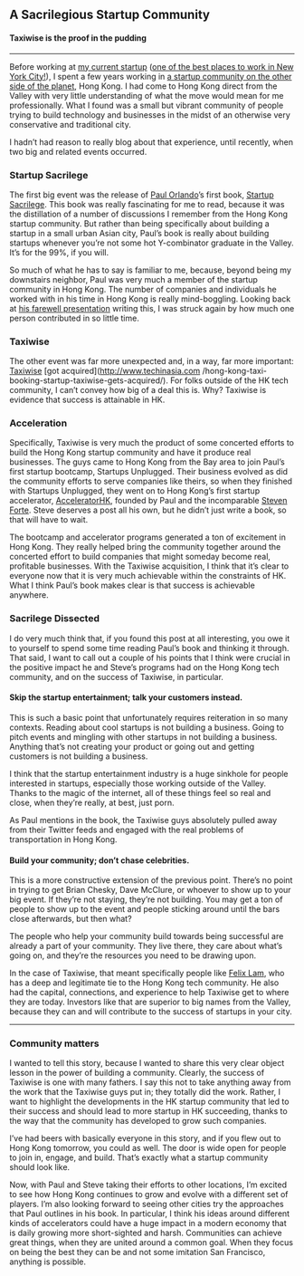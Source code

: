 ## A Sacrilegious Startup Community

#### Taxiwise is the proof in the pudding

* * *

Before working at [my current startup](http://www.intentmedia.com/) ([one of
the best places to work in New York
City!](http://www.crainsnewyork.com/gallery/20131206/FEATURES/120909999/58)),
I spent a few years working in [a startup community on the other side of the
planet](http://www.startupshk.com/), Hong Kong. I had come to Hong Kong direct
from the Valley with very little understanding of what the move would mean for
me professionally. What I found was a small but vibrant community of people
trying to build technology and businesses in the midst of an otherwise very
conservative and traditional city.

I hadn’t had reason to really blog about that experience, until recently, when
two big and related events occurred.

### Startup Sacrilege

The first big event was the release of [Paul
Orlando](http://startupsunplugged.com/)’s first book, [Startup
Sacrilege](https://leanpub.com/StartupSacrilege). This book was really
fascinating for me to read, because it was the distillation of a number of
discussions I remember from the Hong Kong startup community. But rather than
being specifically about building a startup in a small urban Asian city,
Paul’s book is really about building startups whenever you’re not some hot
Y-combinator graduate in the Valley. It’s for the 99%, if you will.

So much of what he has to say is familiar to me, because, beyond being my
downstairs neighbor, Paul was very much a member of the startup community in
Hong Kong. The number of companies and individuals he worked with in his time
in Hong Kong is really mind-boggling. Looking back at [his farewell
presentation](http://www.slideshare.net/porlando/farewell-hong-kong-startups)
writing this, I was struck again by how much one person contributed in so
little time.

### Taxiwise

The other event was far more unexpected and, in a way, far more important:
[Taxiwise](http://www.taxiwise.co/) [got acquired](http://www.techinasia.com
/hong-kong-taxi-booking-startup-taxiwise-gets-acquired/). For folks outside of
the HK tech community, I can’t convey how big of a deal this is. Why? Taxiwise
is evidence that success is attainable in HK.

### Acceleration

Specifically, Taxiwise is very much the product of some concerted efforts to
build the Hong Kong startup community and have it produce real businesses. The
guys came to Hong Kong from the Bay area to join Paul’s first startup
bootcamp, Startups Unplugged. Their business evolved as did the community
efforts to serve companies like theirs, so when they finished with Startups
Unplugged, they went on to Hong Kong’s first startup accelerator,
[AcceleratorHK](http://acceleratorhk.com/), founded by Paul and the
incomparable [Steven Forte](http://www.stephenforte.net/default.aspx). Steve
deserves a post all his own, but he didn’t just write a book, so that will
have to wait.

The bootcamp and accelerator programs generated a ton of excitement in Hong
Kong. They really helped bring the community together around the concerted
effort to build companies that might someday become real, profitable
businesses. With the Taxiwise acquisition, I think that it’s clear to everyone
now that it is very much achievable within the constraints of HK. What I think
Paul’s book makes clear is that success is achievable anywhere.

### Sacrilege Dissected

I do very much think that, if you found this post at all interesting, you owe
it to yourself to spend some time reading Paul’s book and thinking it through.
That said, I want to call out a couple of his points that I think were crucial
in the positive impact he and Steve’s programs had on the Hong Kong tech
community, and on the success of Taxiwise, in particular.

#### Skip the startup entertainment; talk your customers instead.

This is such a basic point that unfortunately requires reiteration in so many
contexts. Reading about cool startups is not building a business. Going to
pitch events and mingling with other startups in not building a business.
Anything that’s not creating your product or going out and getting customers
is not building a business.

I think that the startup entertainment industry is a huge sinkhole for people
interested in startups, especially those working outside of the Valley. Thanks
to the magic of the internet, all of these things feel so real and close, when
they’re really, at best, just porn.

As Paul mentions in the book, the Taxiwise guys absolutely pulled away from
their Twitter feeds and engaged with the real problems of transportation in
Hong Kong.

#### Build your community; don’t chase celebrities.

This is a more constructive extension of the previous point. There’s no point
in trying to get Brian Chesky, Dave McClure, or whoever to show up to your big
event. If they’re not staying, they’re not building. You may get a ton of
people to show up to the event and people sticking around until the bars close
afterwards, but then what?

The people who help your community build towards being successful are already
a part of your community. They live there, they care about what’s going on,
and they’re the resources you need to be drawing upon.

In the case of Taxiwise, that meant specifically people like [Felix
Lam](http://redchapeladvisors.com/), who has a deep and legitimate tie to the
Hong Kong tech community. He also had the capital, connections, and experience
to help Taxiwise get to where they are today. Investors like that are superior
to big names from the Valley, because they can and will contribute to the
success of startups in your city.

* * *

### Community matters

I wanted to tell this story, because I wanted to share this very clear object
lesson in the power of building a community. Clearly, the success of Taxiwise
is one with many fathers. I say this not to take anything away from the work
that the Taxiwise guys put in; they totally did the work. Rather, I want to
highlight the developments in the HK startup community that led to their
success and should lead to more startup in HK succeeding, thanks to the way
that the community has developed to grow such companies.

I’ve had beers with basically everyone in this story, and if you flew out to
Hong Kong tomorrow, you could as well. The door is wide open for people to
join in, engage, and build. That’s exactly what a startup community should
look like.

Now, with Paul and Steve taking their efforts to other locations, I’m excited
to see how Hong Kong continues to grow and evolve with a different set of
players. I’m also looking forward to seeing other cities try the approaches
that Paul outlines in his book. In particular, I think his ideas around
different kinds of accelerators could have a huge impact in a modern economy
that is daily growing more short-sighted and harsh. Communities can achieve
great things, when they are united around a common goal. When they focus on
being the best they can be and not some imitation San Francisco, anything is
possible.
